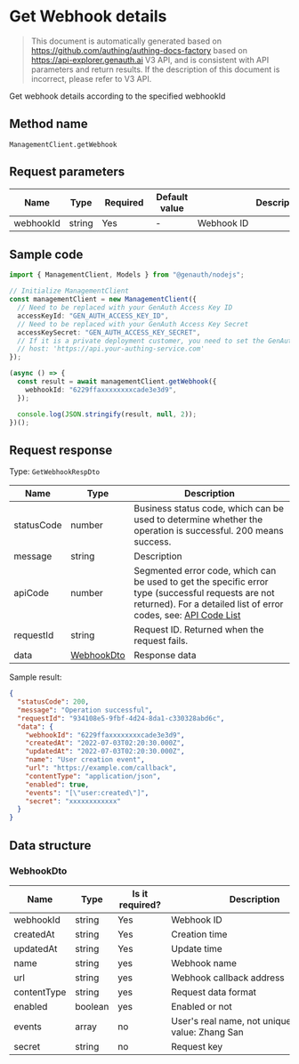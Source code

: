 # Get Webhook details

<!--
Warning ⚠️:
Do not modify this document directly,
https://github.com/Authing/authing-docs-factory
Use this project to generate
-->

<LastUpdated />

> This document is automatically generated based on https://github.com/authing/authing-docs-factory based on https://api-explorer.genauth.ai V3 API, and is consistent with API parameters and return results. If the description of this document is incorrect, please refer to V3 API.

Get webhook details according to the specified webhookId

## Method name

`ManagementClient.getWebhook`

## Request parameters

| Name      | Type   | <div style="width:80px">Required</div> | <div style="width:60px">Default value</div> | <div style="width:300px">Description</div> | <div style="width:200px">Sample value</div> |
| --------- | ------ | -------------------------------------- | ------------------------------------------- | ------------------------------------------ | ------------------------------------------- |
| webhookId | string | Yes                                    | -                                           | Webhook ID                                 | `6229ffaxxxxxxxxcade3e3d9`                  |

## Sample code

```ts
import { ManagementClient, Models } from "@genauth/nodejs";

// Initialize ManagementClient
const managementClient = new ManagementClient({
  // Need to be replaced with your GenAuth Access Key ID
  accessKeyId: "GEN_AUTH_ACCESS_KEY_ID",
  // Need to be replaced with your GenAuth Access Key Secret
  accessKeySecret: "GEN_AUTH_ACCESS_KEY_SECRET",
  // If it is a private deployment customer, you need to set the GenAuth service domain name
  // host: 'https://api.your-authing-service.com'
});

(async () => {
  const result = await managementClient.getWebhook({
    webhookId: "6229ffaxxxxxxxxcade3e3d9",
  });

  console.log(JSON.stringify(result, null, 2));
})();
```

## Request response

Type: `GetWebhookRespDto`

| Name       | Type                                 | Description                                                                                                                                                                                                                                                                                                                                    |
| ---------- | ------------------------------------ | ---------------------------------------------------------------------------------------------------------------------------------------------------------------------------------------------------------------------------------------------------------------------------------------------------------------------------------------------- |
| statusCode | number                               | Business status code, which can be used to determine whether the operation is successful. 200 means success.                                                                                                                                                                                                                                   |
| message    | string                               | Description                                                                                                                                                                                                                                                                                                                                    |
| apiCode    | number                               | Segmented error code, which can be used to get the specific error type (successful requests are not returned). For a detailed list of error codes, see: [API Code List](https://api-explorer.genauth.ai/?tag=group/%E5%BC%80%E5%8F%91%E5%87%86%E5%A4%87#tag/%E5%BC%80%E5%8F%91%E5%87%86%E5%A4%87/%E9%94%99%E8%AF%AF%E5%A4%84%E7%90%86/apiCode) |
| requestId  | string                               | Request ID. Returned when the request fails.                                                                                                                                                                                                                                                                                                   |
| data       | <a href="#WebhookDto">WebhookDto</a> | Response data                                                                                                                                                                                                                                                                                                                                  |

Sample result:

```json
{
  "statusCode": 200,
  "message": "Operation successful",
  "requestId": "934108e5-9fbf-4d24-8da1-c330328abd6c",
  "data": {
    "webhookId": "6229ffaxxxxxxxxcade3e3d9",
    "createdAt": "2022-07-03T02:20:30.000Z",
    "updatedAt": "2022-07-03T02:20:30.000Z",
    "name": "User creation event",
    "url": "https://example.com/callback",
    "contentType": "application/json",
    "enabled": true,
    "events": "[\"user:created\"]",
    "secret": "xxxxxxxxxxxx"
  }
}
```

## Data structure

### <a id="WebhookDto"></a> WebhookDto

| Name        | Type    | <div style="width:80px">Is it required?</div> | <div style="width:300px">Description</div>             | <div style="width:200px">Sample value</div> |
| ----------- | ------- | --------------------------------------------- | ------------------------------------------------------ | ------------------------------------------- |
| webhookId   | string  | Yes                                           | Webhook ID                                             | `6229ffaxxxxxxxxcade3e3d9`                  |
| createdAt   | string  | Yes                                           | Creation time                                          | `2022-07-03T02:20:30.000Z`                  |
| updatedAt   | string  | Yes                                           | Update time                                            | `2022-07-03T02:20:30.000Z`                  |
| name        | string  | yes                                           | Webhook name                                           | `User creation event`                       |
| url         | string  | yes                                           | Webhook callback address                               | `https://example.com/callback`              |
| contentType | string  | yes                                           | Request data format                                    | application/json                            |
| enabled     | boolean | yes                                           | Enabled or not                                         | `true`                                      |
| events      | array   | no                                            | User's real name, not unique. Example value: Zhang San | `["user:created"]`                          |
| secret      | string  | no                                            | Request key                                            | `xxxxxxxxxxxx`                              |

